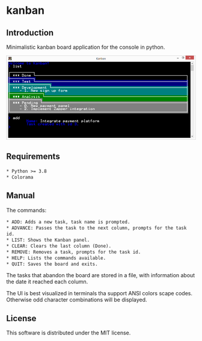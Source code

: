 # kanban

## Introduction

Minimalistic kanban board application for the console in python.

![Application UI](img/kanban.png?raw=true "Application UI.")

## Requirements

	* Python >= 3.8
	* Colorama

## Manual

The commands:

	* ADD: Adds a new task, task name is prompted.
	* ADVANCE: Passes the task to the next column, prompts for the task id.
	* LIST: Shows the Kanban panel.
	* CLEAR: Clears the last column (Done).
	* REMOVE: Removes a task, prompts for the task id.
	* HELP: Lists the commands available.
	* QUIT: Saves the board and exits.

The tasks that abandon the board are stored in a file, with information about the date it reached each column.

The UI is best visualized in terminals tha support ANSI colors scape codes. Otherwise odd character combinations will be displayed.

## License

This software is distributed under the MIT license.
